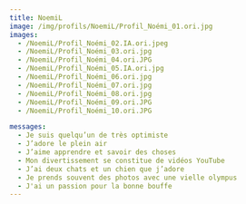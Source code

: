 ```yaml
---
title: NoemiL
image: /img/profils/NoemiL/Profil_Noémi_01.ori.jpg
images:
  - /NoemiL/Profil_Noémi_02.IA.ori.jpeg
  - /NoemiL/Profil_Noémi_03.ori.jpg
  - /NoemiL/Profil_Noémi_04.ori.JPG
  - /NoemiL/Profil_Noémi_05.IA.ori.jpg
  - /NoemiL/Profil_Noémi_06.ori.jpg
  - /NoemiL/Profil_Noémi_07.ori.jpg
  - /NoemiL/Profil_Noémi_08.ori.jpg
  - /NoemiL/Profil_Noémi_09.ori.JPG
  - /NoemiL/Profil_Noémi_10.ori.JPG

messages: 
  - Je suis quelqu’un de très optimiste
  - J’adore le plein air
  - J’aime apprendre et savoir des choses
  - Mon divertissement se constitue de vidéos YouTube
  - J’ai deux chats et un chien que j’adore
  - Je prends souvent des photos avec une vielle olympus
  - J'ai un passion pour la bonne bouffe
---
```

